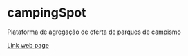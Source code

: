# campingSpot
Plataforma de agregação de oferta de parques de campismo

[Link web page](http://www.campingspot.cf/code/)
